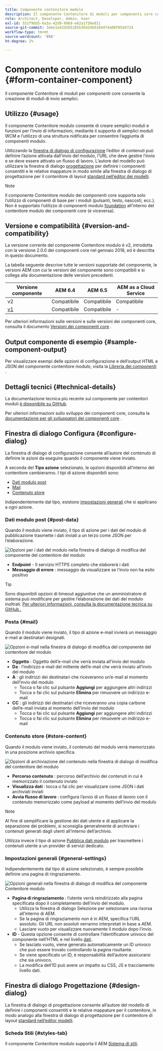 ```yaml
---
title: Componente contenitore modulo
description: Il componente Contenitore di moduli per componenti core consente la creazione di moduli di invio semplici.
role: Architect, Developer, Admin, User
exl-id: 552f9dd5-6a3a-42d9-9969-e62a1f36e811
source-git-commit: 3ebe1a42d265185b36424b01844f4a00f05d4724
workflow-type: tm+mt
source-wordcount: '956'
ht-degree: 2%

---
```


# Componente contenitore modulo {#form-container-component}

Il componente Contenitore di moduli per componenti core consente la creazione di moduli di invio semplici.

## Utilizzo {#usage}

Il componente Contenitore modulo consente di creare semplici moduli e funzioni per l’invio di informazioni, mediante il supporto di semplici moduli WCM e l’utilizzo di una struttura nidificata per consentire l’aggiunta di componenti modulo.

Utilizzando la [finestra di dialogo di configurazione](#configure-dialog) l’editor di contenuti può definire l’azione attivata dall’invio del modulo, l’URL che deve gestire l’invio e se deve essere attivato un flusso di lavoro. L’autore del modello può utilizzare la finestra di dialogo [progettazione](#design-dialog) per definire i componenti consentiti e le relative mappature in modo simile alla finestra di dialogo di progettazione per il contenitore di layout [standard nell’editor dei modelli](https://docs.adobe.com/content/help/en/experience-manager-cloud-service/sites/authoring/features/templates.html).

>[!NOTE]
>
>Il componente Contenitore modulo dei componenti core supporta solo l’utilizzo di componenti di base per i moduli (pulsanti, testo, nascosti, ecc.). Non è supportato l’utilizzo di componenti modulo [foundation](https://docs.adobe.com/content/help/en/experience-manager-65/authoring/siteandpage/default-components-foundation.html) all’interno del contenitore modulo dei componenti core (e viceversa).

## Versione e compatibilità {#version-and-compatibility}

La versione corrente del componente Contenitore modulo è v2, introdotta con la versione 2.0.0 dei componenti core nel gennaio 2018, ed è descritta in questo documento.

La tabella seguente descrive tutte le versioni supportate del componente, le versioni AEM con cui le versioni del componente sono compatibili e si collega alla documentazione delle versioni precedenti.

| Versione componente | AEM 6.4 | AEM 6.5 | AEM as a Cloud Service |
|--- |--- |--- |---|
| v2 | Compatibile | Compatibile | Compatibile |
| [v1](/help/components/v1/form-container-v1.md) | Compatibile | Compatibile | - |

Per ulteriori informazioni sulle versioni e sulle versioni dei componenti core, consulta il documento [Versioni dei componenti core](/help/versions.md) .

## Output componente di esempio {#sample-component-output}

Per visualizzare esempi delle opzioni di configurazione e dell’output HTML e JSON del componente contenitore modulo, visita la [Libreria dei componenti](https://adobe.com/go/aem_cmp_library_form_container) .

## Dettagli tecnici {#technical-details}

La documentazione tecnica più recente sul componente per contenitori moduli [è disponibile su GitHub](https://adobe.com/go/aem_cmp_tech_form_container_v2).

Per ulteriori informazioni sullo sviluppo dei componenti core, consulta la [documentazione per gli sviluppatori dei componenti core](/help/developing/overview.md) .

## Finestra di dialogo Configura {#configure-dialog}

La finestra di dialogo di configurazione consente all’autore del contenuto di definire le azioni da eseguire quando il componente viene inviato.

A seconda del **Tipo azione** selezionato, le opzioni disponibili all’interno del contenitore cambieranno. I tipi di azione disponibili sono:

* [Dati modulo post](#post-data)
* [Mail](#mail)
* [Contenuto store](#store-content)

Indipendentemente dal tipo, esistono [impostazioni generali](#general-settings) che si applicano a ogni azione.

### Dati modulo post {#post-data}

Quando il modulo viene inviato, il tipo di azione per i dati del modulo di pubblicazione trasmette i dati inviati a un terzo come JSON per l’elaborazione.

![Opzioni per i dati del modulo nella finestra di dialogo di modifica del componente del contenitore del modulo](/help/assets/form-container-edit-post.png)

* **Endpoint**  - Il servizio HTTPS completo che elaborerà i dati
* **Messaggio di errore** : messaggio da visualizzare se l’invio non ha esito positivo

>[!TIP]
>Sono disponibili opzioni di timeout aggiuntive che un amministratore di sistema può modificare per gestire l’elaborazione dei dati del modulo inoltrati. [Per ulteriori informazioni, consulta la documentazione tecnica su GitHub .](https://github.com/adobe/aem-core-wcm-components/tree/master/content/src/content/jcr_root/apps/core/wcm/components/form/actions/rpc)

### Posta {#mail}

Quando il modulo viene inviato, il tipo di azione e-mail invierà un messaggio e-mail ai destinatari designati.

![Opzioni e-mail nella finestra di dialogo di modifica del componente del contenitore del modulo](/help/assets/form-container-edit-mail.png)

* **Oggetto** : Oggetto dell’e-mail che verrà inviata all’invio del modulo
* **Da** : l’indirizzo e-mail del mittente dell’e-mail che verrà inviato all’invio del modulo
* **A** : gli indirizzi dei destinatari che riceveranno un’e-mail al momento dell’invio del modulo
   * Tocca o fai clic sul pulsante **Aggiungi** per aggiungere altri indirizzi
   * Tocca o fai clic sul pulsante **Elimina** per rimuovere un indirizzo e-mail
* **CC** : gli indirizzi dei destinatari che riceveranno una copia carbone dell’e-mail inviata al momento dell’invio del modulo
   * Tocca o fai clic sul pulsante **Aggiungi** per aggiungere altri indirizzi
   * Tocca o fai clic sul pulsante **Elimina** per rimuovere un indirizzo e-mail

### Contenuto store {#store-content}

Quando il modulo viene inviato, il contenuto del modulo verrà memorizzato in una posizione archivio specifica.

![Opzioni di archiviazione del contenuto nella finestra di dialogo di modifica del contenitore del modulo](/help/assets/form-container-edit-store.png)

* **Percorso contenuto** : percorso dell’archivio dei contenuti in cui è memorizzato il contenuto inviato
* **Visualizza dati** : tocca o fai clic per visualizzare come JSON i dati archiviati inviati
* **Avvia flusso di lavoro** : configura l’avvio di un flusso di lavoro con il contenuto memorizzato come payload al momento dell’invio del modulo

>[!NOTE]
>
>Al fine di semplificare la gestione dei dati utente e di applicare la separazione dei problemi, si sconsiglia generalmente di archiviare i contenuti generati dagli utenti all’interno dell’archivio.
>
>Utilizza invece il tipo di azione [Pubblica dati modulo](#post-data) per trasmettere i contenuti utente a un provider di servizi dedicato.

### Impostazioni generali {#general-settings}

Indipendentemente dal tipo di azione selezionato, è sempre possibile definire una pagina di ringraziamento.

![Opzioni generali nella finestra di dialogo di modifica del componente Contenitore modulo](/help/assets/form-container-edit-general.png)

* **Pagina di ringraziamento** : l’utente verrà reindirizzato alla pagina specificata dopo il completamento dell’invio del modulo.
   * Utilizza la finestra di dialogo Selezione per selezionare una risorsa all’interno di AEM.
   * Se la pagina di ringraziamento non è in AEM, specifica l’URL assoluto. Gli URL non assoluti verranno interpretati in base a AEM.
   * Lasciare vuoto per visualizzare nuovamente il modulo dopo l’invio.
* **ID**  - Questa opzione consente di controllare l’identificatore univoco del componente nell’HTML e nel livello  [dati](/help/developing/data-layer/overview.md).
   * Se lasciato vuoto, viene generato automaticamente un ID univoco che può essere trovato controllando la pagina risultante.
   * Se viene specificato un ID, è responsabilità dell’autore assicurarsi che sia univoco.
   * La modifica dell’ID può avere un impatto su CSS, JS e tracciamento livello dati.

## Finestra di dialogo Progettazione {#design-dialog}

La finestra di dialogo di progettazione consente all’autore del modello di definire i componenti consentiti e le relative mappature per il contenitore, in modo analogo alla finestra di dialogo di progettazione per il contenitore di layout [standard nell’editor modelli](https://docs.adobe.com/content/help/en/experience-manager-cloud-service/sites/authoring/features/templates.html).

### Scheda Stili {#styles-tab}

Il componente Contenitore modulo supporta il AEM [Sistema di stili](/help/get-started/authoring.md#component-styling).
